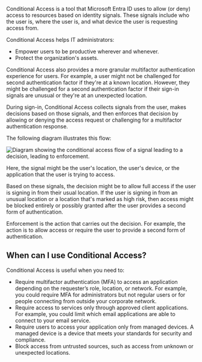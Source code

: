 Conditional Access is a tool that Microsoft Entra ID uses to allow (or deny) access to resources based on identity signals. These signals include who the user is, where the user is, and what device the user is requesting access from.

Conditional Access helps IT administrators:

- Empower users to be productive wherever and whenever.
- Protect the organization's assets.

Conditional Access also provides a more granular multifactor authentication experience for users. For example, a user might not be challenged for second authentication factor if they're at a known location. However, they might be challenged for a second authentication factor if their sign-in signals are unusual or they're at an unexpected location.

During sign-in, Conditional Access collects signals from the user, makes decisions based on those signals, and then enforces that decision by allowing or denying the access request or challenging for a multifactor authentication response.

The following diagram illustrates this flow:

![Diagram showing the conditional access flow of a signal leading to a decision, leading to enforcement.](https://learn.microsoft.com/en-us/training/wwl-azure/describe-azure-identity-access-security/media/conditional-access-9bd268b8.png)

Here, the signal might be the user's location, the user's device, or the application that the user is trying to access.

Based on these signals, the decision might be to allow full access if the user is signing in from their usual location. If the user is signing in from an unusual location or a location that's marked as high risk, then access might be blocked entirely or possibly granted after the user provides a second form of authentication.

Enforcement is the action that carries out the decision. For example, the action is to allow access or require the user to provide a second form of authentication.

## When can I use Conditional Access?

Conditional Access is useful when you need to:

- Require multifactor authentication (MFA) to access an application depending on the requester’s role, location, or network. For example, you could require MFA for administrators but not regular users or for people connecting from outside your corporate network.
- Require access to services only through approved client applications. For example, you could limit which email applications are able to connect to your email service.
- Require users to access your application only from managed devices. A managed device is a device that meets your standards for security and compliance.
- Block access from untrusted sources, such as access from unknown or unexpected locations.
